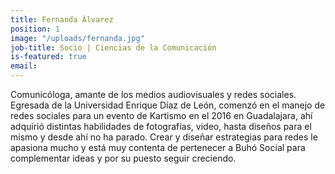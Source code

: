 ```yaml
---
title: Fernanda Álvarez
position: 1
image: "/uploads/fernanda.jpg"
job-title: Socio | Ciencias de la Comunicación
is-featured: true
email:
---
```


Comunicóloga, amante de los medios audiovisuales y redes sociales.
Egresada de la Universidad Enrique Díaz de León, comenzó en el manejo de redes sociales para un evento de Kartismo en el 2016 en Guadalajara, ahí adquirió distintas habilidades de fotografías, video, hasta diseños para el mismo y desde ahí no ha parado.
Crear y diseñar estrategias para redes le apasiona mucho y está muy contenta de pertenecer a Buhó Social para complementar ideas y por su puesto seguir creciendo.
